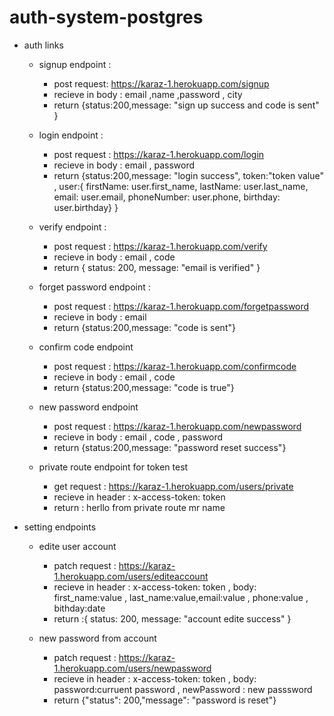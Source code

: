 # auth-system-postgres

- auth links

  - signup endpoint :

    - post request: https://karaz-1.herokuapp.com/signup
    - recieve in body : email ,name ,password , city
    - return {status:200,message: "sign up success and code is sent" }

  - login endpoint :

    - post request : https://karaz-1.herokuapp.com/login
    - recieve in body : email , password
    - return {status:200,message: "login success", token:"token value" ,
      user:{
      firstName: user.first_name,
      lastName: user.last_name,
      email: user.email,
      phoneNumber: user.phone,
      birthday: user.birthday}
      }

  - verify endpoint :

    - post request : https://karaz-1.herokuapp.com/verify
    - recieve in body : email , code
    - return { status: 200, message: "email is verified" }

  - forget password endpoint :

    - post request : https://karaz-1.herokuapp.com/forgetpassword
    - recieve in body : email
    - return {status:200,message: "code is sent"}

  - confirm code endpoint

    - post request : https://karaz-1.herokuapp.com/confirmcode
    - recieve in body : email , code
    - return {status:200,message: "code is true"}

  - new password endpoint

    - post request : https://karaz-1.herokuapp.com/newpassword
    - recieve in body : email , code , password
    - return {status:200,message: "password reset success"}

  - private route endpoint for token test
    - get request : https://karaz-1.herokuapp.com/users/private
    - recieve in header : x-access-token: token
    - return : herllo from private route mr name

* setting endpoints

  - edite user account

    - patch request : https://karaz-1.herokuapp.com/users/editeaccount
    - recieve in header : x-access-token: token , body: first_name:value , last_name:value,email:value , phone:value , bithday:date
    - return :{ status: 200, message: "account edite success" }

  - new password from account
    - patch request : https://karaz-1.herokuapp.com/users/newpassword
    - recieve in header : x-access-token: token , body: password:curruent password , newPassword : new passsword
    - return {"status": 200,"message": "password is reset"}
